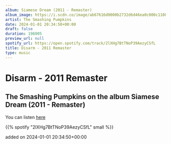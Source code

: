 ```yaml
---
album: Siamese Dream (2011 - Remaster)
album_image: https://i.scdn.co/image/ab67616d0000b2732d6d46ea0c000c11083f2158
artist: The Smashing Pumpkins
date: 2024-01-01 20:34:50+00:00
draft: false
duration: 196905
preview_url: null
spotify_url: https://open.spotify.com/track/2lXHg7BtTNoP39AezyCSfL
title: Disarm - 2011 Remaster
type: music
---
```



# Disarm - 2011 Remaster

## The Smashing Pumpkins on the album Siamese Dream (2011 - Remaster)

You can listen [here](https://open.spotify.com/track/2lXHg7BtTNoP39AezyCSfL)

{{% spotify "2lXHg7BtTNoP39AezyCSfL" small %}}

added on 2024-01-01 20:34:50+00:00